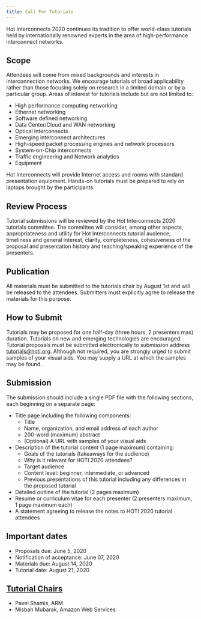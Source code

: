 ```yaml
---
title: Call For Tutorials
---
```

Hot Interconnects 2020 continues its tradition to offer world-class tutorials held by internationally renowned experts in the area of high-performance interconnect networks.

## Scope

Attendees will come from mixed backgrounds and interests in interconnection networks. We encourage tutorials of broad applicability rather than those focusing solely on research in a limited domain or by a particular group. Areas of interest for tutorials include but are not limited to:

- High performance computing networking
- Ethernet networking
- Software defined networking
- Data Center/Cloud and WAN networking
- Optical interconnects
- Emerging interconnect architectures
- High-speed packet processing engines and network processors
- System-on-Chip interconnects
- Traffic engineering and Network analytics
- Equipment

Hot Interconnects will provide Internet access and rooms with standard presentation equipment. Hands-on tutorials must be prepared to rely on laptops brought by the participants.

## Review Process

Tutorial submissions will be reviewed by the Hot Interconnects 2020 tutorials committee. The committee will consider, among other aspects, appropriateness and utility for Hot Interconnects tutorial audience, timeliness and general interest, clarity, completeness, cohesiveness of the proposal and presentation history and teaching/speaking experience of the presenters.

## Publication

All materials must be submitted to the tutorials chair by August 1st and will be released to the attendees. Submitters must explicitly agree to release the materials for this purpose.

## How to Submit

Tutorials may be proposed for one half-day (three hours, 2 presenters max) duration. Tutorials on new and emerging technologies are encouraged. Tutorial proposals must be submitted electronically to submission address <tutorials@hoti.org>. Although not required, you are strongly urged to submit samples of your visual aids. You may supply a URL at which the samples may be found.

## Submission

The submission should include a single PDF file with the following sections, each beginning on a separate page:

- Title page including the following components:
  - Title
  - Name, organization, and email address of each author
  - 200-word (maximum) abstract
  - (Optional) A URL with samples of your visual aids
- Description of the tutorial content (1 page maximum) containing:
   - Goals of the tutorials (takeaways for the audience)
   - Why is it relevant for HOTI 2020 attendees?
   - Target audience
   - Content level: beginner, intermediate, or advanced
   - Previous presentations of this tutorial including any differences in the proposed tutorial
- Detailed outline of the tutorial (2 pages maximum)
- Resume or curriculum vitae for each presenter (2 presenters maximum, 1 page maximum each)
- A statement agreeing to release the notes to HOTI 2020 tutorial attendees

## Important dates

- Proposals due: June 5, 2020
- Notification of acceptance: June 07, 2020
- Materials due: August 14, 2020
- Tutorial date: August 21, 2020

## [Tutorial Chairs](mailto:tutorials@hoti.org)

- Pavel Shamis, ARM
- Misbah Mubarak, Amazon Web Services
